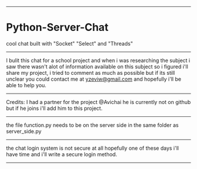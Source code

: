 --------------------------------------------------------------------------------------------------------------------------------------------------------------------------------------------------------------------------------------------------------------------------------------------------------------------------------------------------

# Python-Server-Chat
cool chat built with "Socket" "Select" and "Threads"

--------------------------------------------------------------------------------------------------------------------------------------------------------------------------------------------------------------------------------------------------------------------------------------------------------------------------------------------------

I bulit this chat for a school project and when i was researching the subject i saw there wasn't alot of information available on this subject so i figured i'll share my project, i tried to comment as much as possible but if its still unclear you could contact me at yzeviw@gmail.com and hopefully i'll be able to help you.

-------------------------------------------------------------------------------------------------------------------------------------------------------------------------

Credits: I had a partner for the project @Avichai he is currently not on github but if he joins i'll add him to this project.

--------------------------------------------------------------------------------------------------------------------------------------------------------------------------------------------------------------------------------------------------------------------------------------------------------------------------------------------------

the file function.py needs to be on the server side in the same folder as server_side.py

-------------------------------------------------------------------------------------------------------------------------------------------------------------------------

the chat login system is not secure at all hopefully one of these days i'll have time and i'll write a secure login method.

--------------------------------------------------------------------------------------------------------------------------------------------------------------------------------------------------------------------------------------------------------------------------------------------------------------------------------------------------


